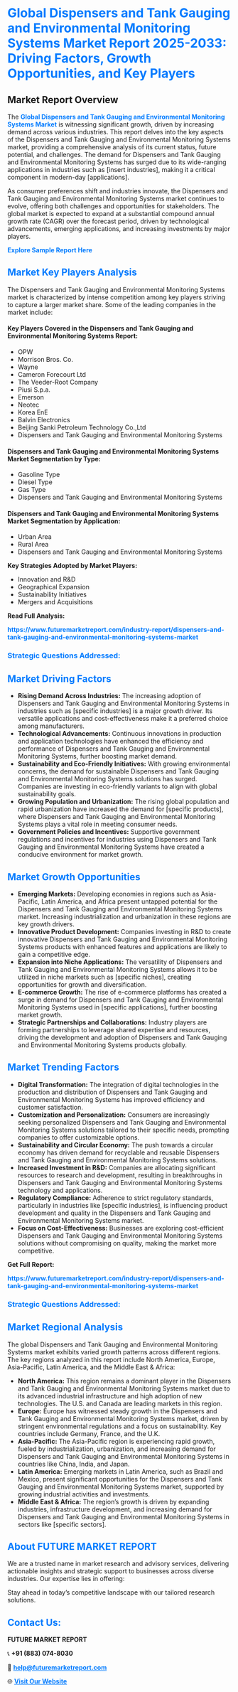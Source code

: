 <h1 style="color: #007BFF;">Global Dispensers and Tank Gauging and Environmental Monitoring Systems Market Report 2025-2033: Driving Factors, Growth Opportunities, and Key Players</h1>

<section id="overview">
<h2>Market Report Overview</h2>
<p>The <a href="https://www.futuremarketreport.com/industry-report/dispensers-and-tank-gauging-and-environmental-monitoring-systems-market" style="color: #007BFF; text-decoration: none;"><strong>Global Dispensers and Tank Gauging and Environmental Monitoring Systems Market</strong></a> is witnessing significant growth, driven by increasing demand across various industries. This report delves into the key aspects of the Dispensers and Tank Gauging and Environmental Monitoring Systems market, providing a comprehensive analysis of its current status, future potential, and challenges. The demand for Dispensers and Tank Gauging and Environmental Monitoring Systems has surged due to its wide-ranging applications in industries such as [insert industries], making it a critical component in modern-day [applications].</p>
<p>As consumer preferences shift and industries innovate, the Dispensers and Tank Gauging and Environmental Monitoring Systems market continues to evolve, offering both challenges and opportunities for stakeholders. The global market is expected to expand at a substantial compound annual growth rate (CAGR) over the forecast period, driven by technological advancements, emerging applications, and increasing investments by major players.</p>
</section>

<section id="overview">
<p><a href="https://www.futuremarketreport.com/request-sample/reportId=100694" style="color: #007BFF; text-decoration: none;"><strong>Explore Sample Report Here</strong></a></p>
</section>

<section id="key-players">
<h2 style="color: #007BFF;">Market Key Players Analysis</h2>
<p>The Dispensers and Tank Gauging and Environmental Monitoring Systems market is characterized by intense competition among key players striving to capture a larger market share. Some of the leading companies in the market include:</p>
<h4>Key Players Covered in the Dispensers and Tank Gauging and Environmental Monitoring Systems Report:</h4>
<ul><li>OPW</li><li>Morrison Bros. Co.</li><li>Wayne</li><li>Cameron Forecourt Ltd</li><li>The Veeder-Root Company</li><li>Piusi S.p.a.</li><li>Emerson</li><li>Neotec</li><li>Korea EnE</li><li>Balvin Electronics</li><li>Beijing Sanki Petroleum Technology Co.,Ltd</li><li>Dispensers and Tank Gauging and Environmental Monitoring Systems</li></ul>
<h4>Dispensers and Tank Gauging and Environmental Monitoring Systems Market Segmentation by Type:</h4>
<ul><li>Gasoline Type</li><li>Diesel Type</li><li>Gas Type</li><li>Dispensers and Tank Gauging and Environmental Monitoring Systems</li></ul>

<h4>Dispensers and Tank Gauging and Environmental Monitoring Systems Market Segmentation by Application:</h4>
<ul><li>Urban Area</li><li>Rural Area</li><li>Dispensers and Tank Gauging and Environmental Monitoring Systems</li></ul>
<p><strong>Key Strategies Adopted by Market Players:</strong></p>
<ul>
<li>Innovation and R&D</li>
<li>Geographical Expansion</li>
<li>Sustainability Initiatives</li>
<li>Mergers and Acquisitions</li>
</ul>
</section>

<section>
<p><strong>Read Full Analysis: </strong></p><a href="https://www.futuremarketreport.com/industry-report/dispensers-and-tank-gauging-and-environmental-monitoring-systems-market" style="color: #007BFF; text-decoration: none;"><strong>https://www.futuremarketreport.com/industry-report/dispensers-and-tank-gauging-and-environmental-monitoring-systems-market</strong></a>
<h3 style="color: #007BFF;">Strategic Questions Addressed:</h3>
</section>

<section id="driving-factors">
<h2 style="color: #007BFF;">Market Driving Factors</h2>
<ul>
<li><strong>Rising Demand Across Industries:</strong> The increasing adoption of Dispensers and Tank Gauging and Environmental Monitoring Systems in industries such as [specific industries] is a major growth driver. Its versatile applications and cost-effectiveness make it a preferred choice among manufacturers.</li>
<li><strong>Technological Advancements:</strong> Continuous innovations in production and application technologies have enhanced the efficiency and performance of Dispensers and Tank Gauging and Environmental Monitoring Systems, further boosting market demand.</li>
<li><strong>Sustainability and Eco-Friendly Initiatives:</strong> With growing environmental concerns, the demand for sustainable Dispensers and Tank Gauging and Environmental Monitoring Systems solutions has surged. Companies are investing in eco-friendly variants to align with global sustainability goals.</li>
<li><strong>Growing Population and Urbanization:</strong> The rising global population and rapid urbanization have increased the demand for [specific products], where Dispensers and Tank Gauging and Environmental Monitoring Systems plays a vital role in meeting consumer needs.</li>
<li><strong>Government Policies and Incentives:</strong> Supportive government regulations and incentives for industries using Dispensers and Tank Gauging and Environmental Monitoring Systems have created a conducive environment for market growth.</li>
</ul>
</section>

<section id="growth-opportunities">
<h2 style="color: #007BFF;">Market Growth Opportunities</h2>
<ul>
<li><strong>Emerging Markets:</strong> Developing economies in regions such as Asia-Pacific, Latin America, and Africa present untapped potential for the Dispensers and Tank Gauging and Environmental Monitoring Systems market. Increasing industrialization and urbanization in these regions are key growth drivers.</li>
<li><strong>Innovative Product Development:</strong> Companies investing in R&D to create innovative Dispensers and Tank Gauging and Environmental Monitoring Systems products with enhanced features and applications are likely to gain a competitive edge.</li>
<li><strong>Expansion into Niche Applications:</strong> The versatility of Dispensers and Tank Gauging and Environmental Monitoring Systems allows it to be utilized in niche markets such as [specific niches], creating opportunities for growth and diversification.</li>
<li><strong>E-commerce Growth:</strong> The rise of e-commerce platforms has created a surge in demand for Dispensers and Tank Gauging and Environmental Monitoring Systems used in [specific applications], further boosting market growth.</li>
<li><strong>Strategic Partnerships and Collaborations:</strong> Industry players are forming partnerships to leverage shared expertise and resources, driving the development and adoption of Dispensers and Tank Gauging and Environmental Monitoring Systems products globally.</li>
</ul>
</section>

<section id="trending-factors">
<h2 style="color: #007BFF;">Market Trending Factors</h2>
<ul>
<li><strong>Digital Transformation:</strong> The integration of digital technologies in the production and distribution of Dispensers and Tank Gauging and Environmental Monitoring Systems has improved efficiency and customer satisfaction.</li>
<li><strong>Customization and Personalization:</strong> Consumers are increasingly seeking personalized Dispensers and Tank Gauging and Environmental Monitoring Systems solutions tailored to their specific needs, prompting companies to offer customizable options.</li>
<li><strong>Sustainability and Circular Economy:</strong> The push towards a circular economy has driven demand for recyclable and reusable Dispensers and Tank Gauging and Environmental Monitoring Systems solutions.</li>
<li><strong>Increased Investment in R&D:</strong> Companies are allocating significant resources to research and development, resulting in breakthroughs in Dispensers and Tank Gauging and Environmental Monitoring Systems technology and applications.</li>
<li><strong>Regulatory Compliance:</strong> Adherence to strict regulatory standards, particularly in industries like [specific industries], is influencing product development and quality in the Dispensers and Tank Gauging and Environmental Monitoring Systems market.</li>
<li><strong>Focus on Cost-Effectiveness:</strong> Businesses are exploring cost-efficient Dispensers and Tank Gauging and Environmental Monitoring Systems solutions without compromising on quality, making the market more competitive.</li>
</ul>
</section>

<section>
<p><strong>Get Full Report: </strong></p><a href="https://www.futuremarketreport.com/industry-report/dispensers-and-tank-gauging-and-environmental-monitoring-systems-market" style="color: #007BFF; text-decoration: none;"><strong>https://www.futuremarketreport.com/industry-report/dispensers-and-tank-gauging-and-environmental-monitoring-systems-market</strong></a>
<h3 style="color: #007BFF;">Strategic Questions Addressed:</h3>
</section>


<section id="regional-analysis">
<h2 style="color: #007BFF;">Market Regional Analysis</h2>
<p>The global Dispensers and Tank Gauging and Environmental Monitoring Systems market exhibits varied growth patterns across different regions. The key regions analyzed in this report include North America, Europe, Asia-Pacific, Latin America, and the Middle East & Africa:</p>
<ul>
<li><strong>North America:</strong> This region remains a dominant player in the Dispensers and Tank Gauging and Environmental Monitoring Systems market due to its advanced industrial infrastructure and high adoption of new technologies. The U.S. and Canada are leading markets in this region.</li>
<li><strong>Europe:</strong> Europe has witnessed steady growth in the Dispensers and Tank Gauging and Environmental Monitoring Systems market, driven by stringent environmental regulations and a focus on sustainability. Key countries include Germany, France, and the U.K.</li>
<li><strong>Asia-Pacific:</strong> The Asia-Pacific region is experiencing rapid growth, fueled by industrialization, urbanization, and increasing demand for Dispensers and Tank Gauging and Environmental Monitoring Systems in countries like China, India, and Japan.</li>
<li><strong>Latin America:</strong> Emerging markets in Latin America, such as Brazil and Mexico, present significant opportunities for the Dispensers and Tank Gauging and Environmental Monitoring Systems market, supported by growing industrial activities and investments.</li>
<li><strong>Middle East & Africa:</strong> The region’s growth is driven by expanding industries, infrastructure development, and increasing demand for Dispensers and Tank Gauging and Environmental Monitoring Systems in sectors like [specific sectors].</li>
</ul>
</section>

<footer>
<h2 style="color: #007BFF;">About FUTURE MARKET REPORT</h2>
<p>We are a trusted name in market research and advisory services, delivering actionable insights and strategic support to businesses across diverse industries. Our expertise lies in offering:</p>

<p>Stay ahead in today’s competitive landscape with our tailored research solutions.</p>

<h2 style="color: #007BFF;">Contact Us:</h2>
<p><strong>FUTURE MARKET REPORT</strong></p>
<p>📞 <strong>+91 (883) 074-8030</strong></p>
<p>📧 <strong><a href="mailto:help@futuremarketreport.com" style="color: #007BFF;">help@futuremarketreport.com</a></strong></p>
<p>🌐 <strong><a href="https://www.futuremarketreport.com/" style="color: #007BFF;">Visit Our Website</a></strong></p>
</footer>